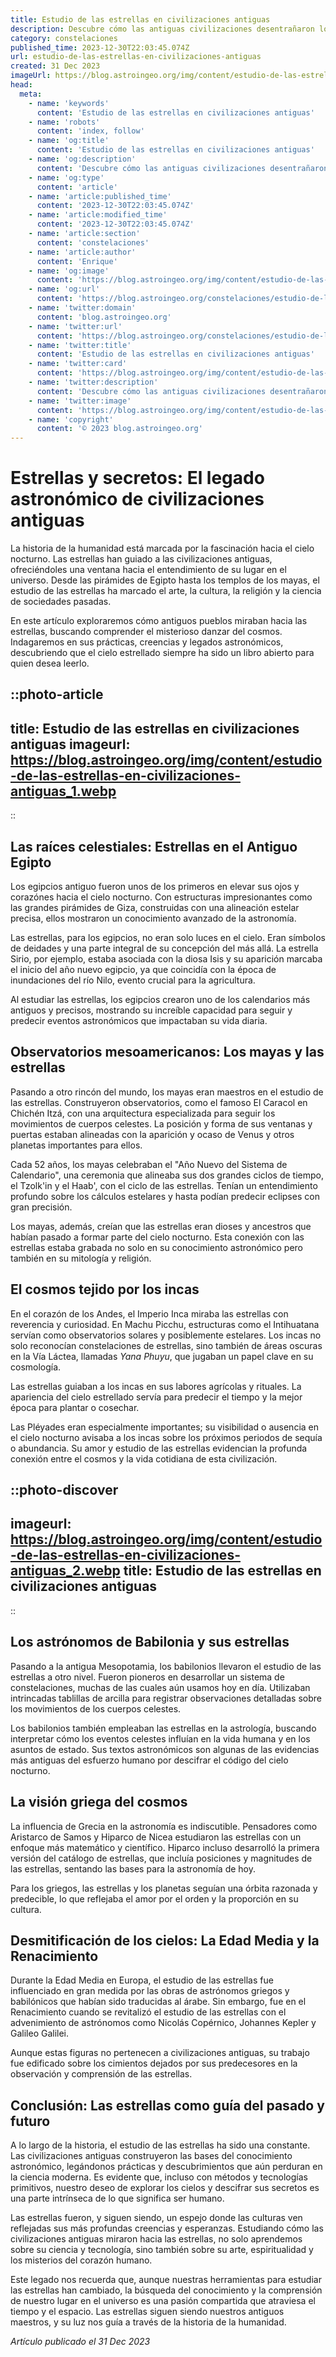 ```yaml
---
title: Estudio de las estrellas en civilizaciones antiguas
description: Descubre cómo las antiguas civilizaciones desentrañaron los secretos celestes y utilizaron las estrellas para mitos, navegación y calendarios.
category: constelaciones
published_time: 2023-12-30T22:03:45.074Z
url: estudio-de-las-estrellas-en-civilizaciones-antiguas
created: 31 Dec 2023
imageUrl: https://blog.astroingeo.org/img/content/estudio-de-las-estrellas-en-civilizaciones-antiguas_1.webp
head:
  meta:
    - name: 'keywords'
      content: 'Estudio de las estrellas en civilizaciones antiguas'
    - name: 'robots'
      content: 'index, follow'
    - name: 'og:title'
      content: 'Estudio de las estrellas en civilizaciones antiguas'
    - name: 'og:description'
      content: 'Descubre cómo las antiguas civilizaciones desentrañaron los secretos celestes y utilizaron las estrellas para mitos, navegación y calendarios.'
    - name: 'og:type'
      content: 'article'
    - name: 'article:published_time'
      content: '2023-12-30T22:03:45.074Z'
    - name: 'article:modified_time'
      content: '2023-12-30T22:03:45.074Z'
    - name: 'article:section'
      content: 'constelaciones'
    - name: 'article:author'
      content: 'Enrique'
    - name: 'og:image'
      content: 'https://blog.astroingeo.org/img/content/estudio-de-las-estrellas-en-civilizaciones-antiguas_1.webp'
    - name: 'og:url'
      content: 'https://blog.astroingeo.org/constelaciones/estudio-de-las-estrellas-en-civilizaciones-antiguas'
    - name: 'twitter:domain'
      content: 'blog.astroingeo.org'
    - name: 'twitter:url'
      content: 'https://blog.astroingeo.org/constelaciones/estudio-de-las-estrellas-en-civilizaciones-antiguas'
    - name: 'twitter:title'
      content: 'Estudio de las estrellas en civilizaciones antiguas'
    - name: 'twitter:card'
      content: 'https://blog.astroingeo.org/img/content/estudio-de-las-estrellas-en-civilizaciones-antiguas_1.webp'
    - name: 'twitter:description'
      content: 'Descubre cómo las antiguas civilizaciones desentrañaron los secretos celestes y utilizaron las estrellas para mitos, navegación y calendarios.'
    - name: 'twitter:image'
      content: 'https://blog.astroingeo.org/img/content/estudio-de-las-estrellas-en-civilizaciones-antiguas_1.webp'
    - name: 'copyright'
      content: '© 2023 blog.astroingeo.org'
---
```

# Estrellas y secretos: El legado astronómico de civilizaciones antiguas

La historia de la humanidad está marcada por la fascinación hacia el cielo nocturno. Las estrellas han guiado a las civilizaciones antiguas, ofreciéndoles una ventana hacia el entendimiento de su lugar en el universo. Desde las pirámides de Egipto hasta los templos de los mayas, el estudio de las estrellas ha marcado el arte, la cultura, la religión y la ciencia de sociedades pasadas. 

En este artículo exploraremos cómo antiguos pueblos miraban hacia las estrellas, buscando comprender el misterioso danzar del cosmos. Indagaremos en sus prácticas, creencias y legados astronómicos, descubriendo que el cielo estrellado siempre ha sido un libro abierto para quien desea leerlo.

::photo-article
---
title: Estudio de las estrellas en civilizaciones antiguas
imageurl: https://blog.astroingeo.org/img/content/estudio-de-las-estrellas-en-civilizaciones-antiguas_1.webp
---
::

## Las raíces celestiales: Estrellas en el Antiguo Egipto

Los egipcios antiguo fueron unos de los primeros en elevar sus ojos y corazónes hacia el cielo nocturno. Con estructuras impresionantes como las grandes pirámides de Giza, construidas con una alineación estelar precisa, ellos mostraron un conocimiento avanzado de la astronomía.

Las estrellas, para los egipcios, no eran solo luces en el cielo. Eran símbolos de deidades y una parte integral de su concepción del más allá. La estrella Sirio, por ejemplo, estaba asociada con la diosa Isis y su aparición marcaba el inicio del año nuevo egipcio, ya que coincidía con la época de inundaciones del río Nilo, evento crucial para la agricultura.

Al estudiar las estrellas, los egipcios crearon uno de los calendarios más antiguos y precisos, mostrando su increíble capacidad para seguir y predecir eventos astronómicos que impactaban su vida diaria.

## Observatorios mesoamericanos: Los mayas y las estrellas

Pasando a otro rincón del mundo, los mayas eran maestros en el estudio de las estrellas. Construyeron observatorios, como el famoso El Caracol en Chichén Itzá, con una arquitectura especializada para seguir los movimientos de cuerpos celestes. La posición y forma de sus ventanas y puertas estaban alineadas con la aparición y ocaso de Venus y otros planetas importantes para ellos.

Cada 52 años, los mayas celebraban el "Año Nuevo del Sistema de Calendario", una ceremonia que alineaba sus dos grandes ciclos de tiempo, el Tzolk'in y el Haab', con el ciclo de las estrellas. Tenían un entendimiento profundo sobre los cálculos estelares y hasta podían predecir eclipses con gran precisión.

Los mayas, además, creían que las estrellas eran dioses y ancestros que habían pasado a formar parte del cielo nocturno. Esta conexión con las estrellas estaba grabada no solo en su conocimiento astronómico pero también en su mitología y religión.

## El cosmos tejido por los incas

En el corazón de los Andes, el Imperio Inca miraba las estrellas con reverencia y curiosidad. En Machu Picchu, estructuras como el Intihuatana servían como observatorios solares y posiblemente estelares. Los incas no solo reconocían constelaciones de estrellas, sino también de áreas oscuras en la Vía Láctea, llamadas *Yana Phuyu*, que jugaban un papel clave en su cosmología.

Las estrellas guiaban a los incas en sus labores agrícolas y rituales. La apariencia del cielo estrellado servía para predecir el tiempo y la mejor época para plantar o cosechar.

Las Pléyades eran especialmente importantes; su visibilidad o ausencia en el cielo nocturno avisaba a los incas sobre los próximos periodos de sequía o abundancia. Su amor y estudio de las estrellas evidencian la profunda conexión entre el cosmos y la vida cotidiana de esta civilización.


::photo-discover
---
imageurl: https://blog.astroingeo.org/img/content/estudio-de-las-estrellas-en-civilizaciones-antiguas_2.webp
title: Estudio de las estrellas en civilizaciones antiguas
---
::

## Los astrónomos de Babilonia y sus estrellas

Pasando a la antigua Mesopotamia, los babilonios llevaron el estudio de las estrellas a otro nivel. Fueron pioneros en desarrollar un sistema de constelaciones, muchas de las cuales aún usamos hoy en día. Utilizaban intrincadas tablillas de arcilla para registrar observaciones detalladas sobre los movimientos de los cuerpos celestes.

Los babilonios también empleaban las estrellas en la astrología, buscando interpretar cómo los eventos celestes influían en la vida humana y en los asuntos de estado. Sus textos astronómicos son algunas de las evidencias más antiguas del esfuerzo humano por descifrar el código del cielo nocturno.

## La visión griega del cosmos

La influencia de Grecia en la astronomía es indiscutible. Pensadores como Aristarco de Samos y Hiparco de Nicea estudiaron las estrellas con un enfoque más matemático y científico. Hiparco incluso desarrolló la primera versión del catálogo de estrellas, que incluía posiciones y magnitudes de las estrellas, sentando las bases para la astronomía de hoy.

Para los griegos, las estrellas y los planetas seguían una órbita razonada y predecible, lo que reflejaba el amor por el orden y la proporción en su cultura.

## Desmitificación de los cielos: La Edad Media y la Renacimiento

Durante la Edad Media en Europa, el estudio de las estrellas fue influenciado en gran medida por las obras de astrónomos griegos y babilónicos que habían sido traducidas al árabe. Sin embargo, fue en el Renacimiento cuando se revitalizó el estudio de las estrellas con el advenimiento de astrónomos como Nicolás Copérnico, Johannes Kepler y Galileo Galilei.

Aunque estas figuras no pertenecen a civilizaciones antiguas, su trabajo fue edificado sobre los cimientos dejados por sus predecesores en la observación y comprensión de las estrellas.

## Conclusión: Las estrellas como guía del pasado y futuro

A lo largo de la historia, el estudio de las estrellas ha sido una constante. Las civilizaciones antiguas construyeron las bases del conocimiento astronómico, legándonos prácticas y descubrimientos que aún perduran en la ciencia moderna. Es evidente que, incluso con métodos y tecnologías primitivos, nuestro deseo de explorar los cielos y descifrar sus secretos es una parte intrínseca de lo que significa ser humano.

Las estrellas fueron, y siguen siendo, un espejo donde las culturas ven reflejadas sus más profundas creencias y esperanzas. Estudiando cómo las civilizaciones antiguas miraron hacia las estrellas, no solo aprendemos sobre su ciencia y tecnología, sino también sobre su arte, espiritualidad y los misterios del corazón humano.

Este legado nos recuerda que, aunque nuestras herramientas para estudiar las estrellas han cambiado, la búsqueda del conocimiento y la comprensión de nuestro lugar en el universo es una pasión compartida que atraviesa el tiempo y el espacio. Las estrellas siguen siendo nuestros antiguos maestros, y su luz nos guía a través de la historia de la humanidad.

_Artículo publicado el 31 Dec 2023_